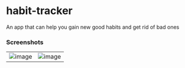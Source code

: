 # habit-tracker
An app that can help you gain new good habits and get rid of bad ones

### Screenshots
| | |
|-|-|
| ![image](https://user-images.githubusercontent.com/26593533/179523324-2e33acff-1507-40fc-92b8-53974c888dad.png) | ![image](https://user-images.githubusercontent.com/26593533/179523009-283ba716-f001-4d26-a661-2a6c247eb87e.png)  |


